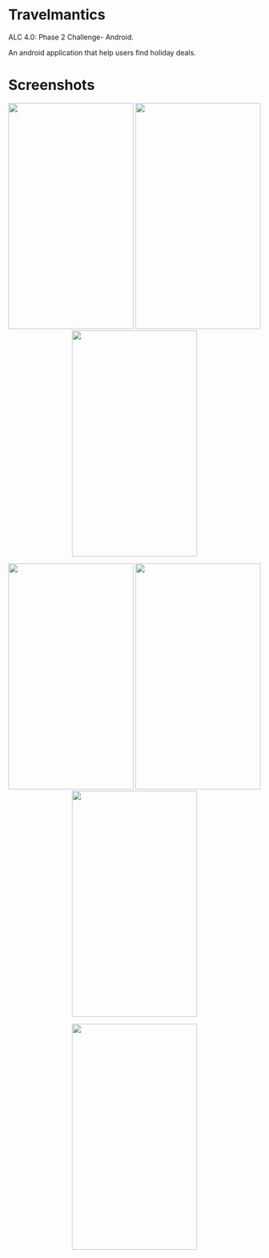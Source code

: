 # Travelmantics
 ALC 4.0: Phase 2 Challenge- Android.

 An android application that help users find holiday deals.

# Screenshots
<p align="center"><a><img src="https://github.com/mayokunthefirst/Travelmantics/blob/master/screenshots/Screenshot_1565039347.png?raw=true" width="250" height="450"></a> <a><img src="https://github.com/mayokunthefirst/Travelmantics/blob/master/screenshots/Screenshot_1565039364.png?raw=true" width="250" height="450"></a> <a><img src="https://github.com/mayokunthefirst/Travelmantics/blob/master/screenshots/Screenshot_1565039381.png?raw=true" width="250" height="450"></a></p>
<p align="center"><a><img src="https://github.com/mayokunthefirst/Travelmantics/blob/master/screenshots/Screenshot_1565039390.png?raw=true" width="250" height="450"></a> <a><img src="https://github.com/mayokunthefirst/Travelmantics/blob/master/screenshots/Screenshot_1565039408.png?raw=true" width="250" height="450"></a> <a><img src="https://github.com/mayokunthefirst/Travelmantics/blob/master/screenshots/Screenshot_1565039432.png?raw=true" width="250" height="450"></a></p>
<p align="center"><a><img src="https://github.com/mayokunthefirst/Travelmantics/blob/master/screenshots/Screenshot_1565039442.png?raw=true" width="250" height="450"></a></p> 
